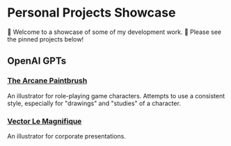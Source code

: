 # Personal Projects Showcase

👋 Welcome to a showcase of some of my development work. 📍 Please see the pinned projects below!

## OpenAI GPTs

### [The Arcane Paintbrush](https://chat.openai.com/g/g-3R9svhPj5-arcane-paintbrush)

An illustrator for role-playing game characters. Attempts to use a consistent
style, especially for "drawings" and "studies" of a character.

### [Vector Le Magnifique](https://chat.openai.com/g/g-wagBADp7N-vector-le-magnifique)

An illustrator for corporate presentations.
